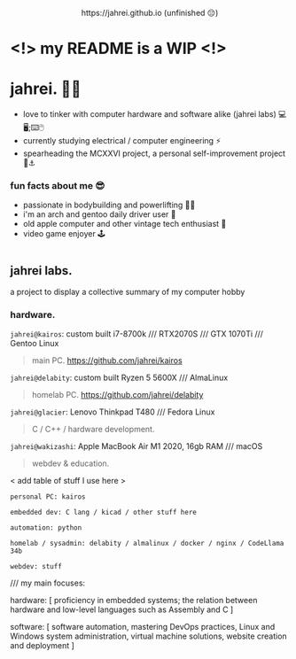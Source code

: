 <p align="center">
  https://jahrei.github.io (unfinished 😔)
</p>

# <!> my README is a WIP <!>

# jahrei. 👋🏼
+ love to tinker with computer hardware and software alike (jahrei labs) 💻🖥;⌨🖱
+ currently studying electrical / computer engineering ⚡️ 
+ spearheading the MCXXVI project, a personal self-improvement project 🔱⚓️



### fun facts about me 😎
* passionate in bodybuilding and powerlifting 💪🏼
* i'm an arch and gentoo daily driver user 🐧
* old apple computer and other vintage tech enthusiast 💾
* video game enjoyer 🕹 

# 

## jahrei labs.
a project to display a collective summary of my computer hobby

### hardware.
<!-- TODO: Why not just compile a screencap of neofetch from each desktop? -->
`jahrei@kairos`: custom built i7-8700k /// RTX2070S /// GTX 1070Ti /// Gentoo Linux
> main PC. https://github.com/jahrei/kairos

`jahrei@delabity`: custom built Ryzen 5 5600X /// AlmaLinux
> homelab PC. https://github.com/jahrei/delabity

`jahrei@glacier`: Lenovo Thinkpad T480 /// Fedora Linux
> C / C++ / hardware development.

`jahrei@wakizashi`: Apple MacBook Air M1 2020, 16gb RAM /// macOS
> webdev & education.

< add table of stuff I use here >

```
personal PC: kairos 

embedded dev: C lang / kicad / other stuff here

automation: python 

homelab / sysadmin: delabity / almalinux / docker / nginx / CodeLlama 34b

webdev: stuff
```

<!-- table code taken from MacroPower -->
<!--
<table>
  <tr>
    <td align="center" width="96">
      <a href="#macropower-tech">
        <img src="./img/go-flat.svg" width="48" height="48" alt="C" />
      </a>
      <br>C
    </td>
    <td align="center" width="96">
      <a href="#macropower-tech">
        <img src="./img/python-original.svg" width="48" height="48" alt="Python" />
      </a>
      <br>Python
    </td>
    <td align="center" width="96">
      <a href="#macropower-tech">
        <img src="https://jsonnet.org/img/isologo.svg" width="48" height="48" alt="Jsonnet" />
      </a>
      <br>Jsonnet
    </td>
    <td align="center" width="96">
      <a href="#macropower-tech">
        <img src="./img/typescript-original.svg" width="48" height="48" alt="TypeScript" />
      </a>
      <br>TypeScript
    </td>
    <td align="center" width="96">
      <a href="#macropower-tech" >
        <img src="https://raw.githubusercontent.com/cncf/artwork/master/projects/kubernetes/icon/color/kubernetes-icon-color.svg" width="48" height="48" alt="Kubernetes" />
      </a>
      <br>Kubernetes
    </td>
    <td align="center" width="96"> 
      <a href="#macropower-tech" >
        <img src="./img/docker-original.svg" width="48" height="48" alt="Docker" />
      </a>
      <br>Docker
    </td>
    <td align="center"  width="96">
      <a href="#macropower-tech">
        <img src="./img/debian-original.svg" width="48" height="48" alt="Debian" />
      </a>
      <br>Debian
    </td>
    <td align="center" width="96">
      <a href="#macropower-tech" >
        <img src="https://raw.githubusercontent.com/grafana/grafana/master/public/img/grafana_icon.svg" width="48" height="48" alt="Grafana" />
      </a>
      <br>Grafana
    </td>
  </tr>
</table>
-->




/// my main focuses:

hardware: [
proficiency in embedded systems;
the relation between hardware and low-level languages such as Assembly and C
] 

software: [
software automation,
mastering DevOps practices,
Linux and Windows system administration,
virtual machine solutions,
website creation and deployment
]




